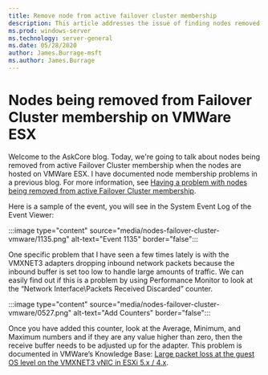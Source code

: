 ```yaml
---
title: Remove node from active failover cluster membership
description: This article addresses the issue of finding nodes removed from active failover cluster membership.
ms.prod: windows-server
ms.technology: server-general
ms.date: 05/28/2020
author: James.Burrage-msft
ms.author: James.Burrage
---
```

# Nodes being removed from Failover Cluster membership on VMWare ESX

Welcome to the AskCore blog. Today, we're going to talk about nodes being removed from active Failover Cluster membership when the nodes are hosted on VMWare ESX. I have documented node membership problems in a previous blog. For more information, see [Having a problem with nodes being removed from active Failover Cluster membership](/archive/blogs/askcore/having-a-problem-with-nodes-being-removed-from-active-failover-cluster-membership).

Here is a sample of the event, you will see in the System Event Log of the Event Viewer:

:::image type="content" source="media/nodes-failover-cluster-vmware/1135.png" alt-text="Event 1135" border="false":::

One specific problem that I have seen a few times lately is with the VMXNET3 adapters dropping inbound network packets because the inbound buffer is set too low to handle large amounts of traffic. We can easily find out if this is a problem by using Performance Monitor to look at the “Network Interface\Packets Received Discarded” counter.

:::image type="content" source="media/nodes-failover-cluster-vmware/0527.png" alt-text="Add Counters" border="false":::

Once you have added this counter, look at the Average, Minimum, and Maximum numbers and if they are any value higher than zero, then the receive buffer needs to be adjusted up for the adapter. This problem is documented in VMWare’s Knowledge Base: [Large packet loss at the guest OS level on the VMXNET3 vNIC in ESXi 5.x / 4.x](https://kb.vmware.com/s/article/2039495).
